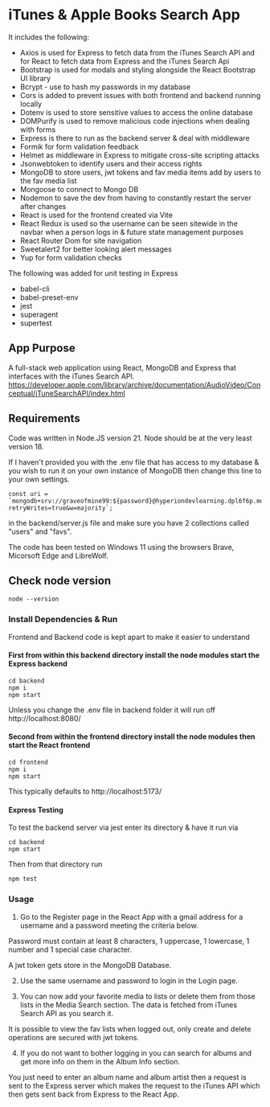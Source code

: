 # iTunes & Apple Books Search App

It includes the following:

- Axios is used for Express to fetch data from the iTunes Search API and for React to fetch data from Express and the iTunes Search Api
- Bootstrap is used for modals and styling alongside the React Bootstrap UI library
- Bcrypt - use to hash my passwords in my database
- Cors is added to prevent issues with both frontend and backend running locally
- Dotenv is used to store sensitive values to access the online database
- DOMPurify is used to remove malicious code injections when dealing with forms
- Express is there to run as the backend server & deal with middleware
- Formik for form validation feedback
- Helmet as middleware in Express to mitigate cross-site scripting attacks
- Jsonwebtoken to identify users and their access rights
- MongoDB to store users, jwt tokens and fav media items add by users to the fav media list
- Mongoose to connect to Mongo DB
- Nodemon to save the dev from having to constantly restart the server after changes
- React is used for the frontend created via Vite
- React Redux is used so the username can be seen sitewide in the navbar when a person logs in & future state management purposes
- React Router Dom for site navigation
- Sweetalert2 for better looking alert messages
- Yup for form validation checks

The following was added for unit testing in Express
- babel-cli
- babel-preset-env
- jest
- superagent
- supertest


## App Purpose

A full-stack web application using React, MongoDB and Express that interfaces with the iTunes Search API.
https://developer.apple.com/library/archive/documentation/AudioVideo/Conceptual/iTuneSearchAPI/index.html


## Requirements

Code was written in Node.JS version 21. Node should be at the very least version 18.

If I haven't provided you with the .env file that has access to my database & you wish to run it on your own instance of MongoDB then change this line to your own settings.
```
const uri = `mongodb+srv://graveofmine99:${password}@hyperiondevlearning.dpl6f6p.mongodb.net/?retryWrites=true&w=majority`;
``` 
in the backend/server.js file and make sure you have 2 collections called "users" and "favs".

The code has been tested on Windows 11 using the browsers Brave, Micorsoft Edge and LibreWolf.


## Check node version

```
node --version
```

### Install Dependencies & Run

Frontend and Backend code is kept apart to make it easier to understand

#### First from within this backend directory install the node modules start the Express backend
```
cd backend
npm i
npm start
```
Unless you change the .env file in backend folder it will run off
http://localhost:8080/

#### Second from within the frontend directory install the node modules then start the React frontend
```
cd frontend
npm i
npm start
```
This typically defaults to
http://localhost:5173/



#### Express Testing
To test the backend server via jest enter its directory & have it run via
```
cd backend
npm start
```
Then from that directory run
```
npm test
```


### Usage

1) Go to the Register page in the React App with a gmail address for a username and a password meeting the criteria below.

Password must contain at least 8 characters, 1 uppercase, 1 lowercase, 1 number and 1 special case character.

A jwt token gets store in the MongoDB Database.

2) Use the same username and password to login in the Login page.

3) You can now add your favorite media to lists or delete them from those lists in the Media Search section.
The data is fetched from iTunes Search API as you search it.

It is possible to view the fav lists when logged out, only create and delete operations are secured with jwt tokens.

4) If you do not want to bother logging in you can search for albums and get more info on them in the Album Info section.

You just need to enter an album name and album artist then a request is sent to the Express server which makes the request to the 
iTunes API which then gets sent back from Express to the React App.
